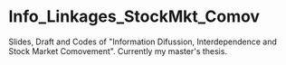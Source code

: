 # Info_Linkages_StockMkt_Comov
Slides, Draft and Codes of "Information Difussion, Interdependence and Stock Market Comovement". Currently my master's thesis.
